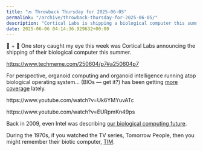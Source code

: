 ```yaml
---
title: "🔙 Throwback Thursday for 2025-06-05"
permalink: "/archive/throwback-thursday-for-2025-06-05/"
description: "Cortical Labs is shipping a biological computer this summer, sparking interest in organoid intelligence!"
date: 2025-06-06 04:14:36.929632+00:00
---
```


<!-- buttondown-editor-mode: fancy --><p>🤖 + 🧫 One story caught my eye this week was Cortical Labs announcing the shipping of their biological computer this summer.</p><p><a target="_blank" rel="noopener noreferrer nofollow" href="https://www.techmeme.com/250604/p7#a250604p7">https://www.techmeme.com/250604/p7#a250604p7</a></p><p>For perspective, organoid computing and organoid intelligence running atop biological operating system… (BIOs — get it?) has been getting <a target="_blank" rel="noopener noreferrer nofollow" href="https://newatlas.com/computers/finalspark-bio-computers-brain-organoids/">more coverage</a> lately.</p><p>https://www.youtube.com/watch?v=Uk6YMYuvATc</p><p>https://www.youtube.com/watch?v=EURpmKn49ps</p><p>Back in 2009, even Intel was describing <a target="_blank" rel="noopener noreferrer nofollow" href="https://www.techmeme.com/090209/p70#a090209p70">our biological computing future</a>.</p><p>During the 1970s, if you watched the TV series, Tomorrow People, then you might remember their biotic computer, <a target="_blank" rel="noopener noreferrer nofollow" href="https://en.wikipedia.org/wiki/The_Tomorrow_People#Cast">TIM</a>.</p><p></p>